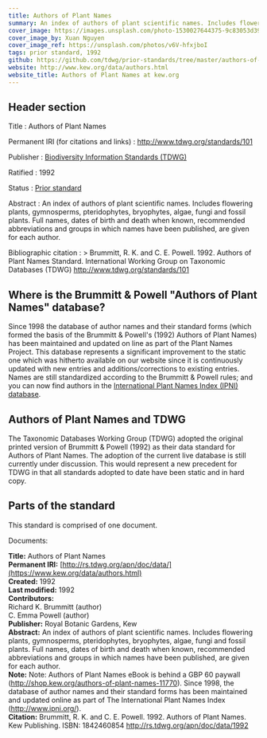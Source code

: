 ```yaml
---
title: Authors of Plant Names
summary: An index of authors of plant scientific names. Includes flowering plants, gymnosperms, pteridophytes, bryophytes, algae, fungi and fossil plants. Full names, dates of birth and death when known, recommended abbreviations and groups in which names have been published, are given for each author. Authors of Plant Names has been incorporated into the [International Plant Names Index (IPNI)](http://www.ipni.org/).
cover_image: https://images.unsplash.com/photo-1530027644375-9c83053d392e
cover_image_by: Xuan Nguyen
cover_image_ref: https://unsplash.com/photos/v6V-hfxjboI
tags: prior standard, 1992
github: https://github.com/tdwg/prior-standards/tree/master/authors-of-plant-names
website: http://www.kew.org/data/authors.html
website_title: Authors of Plant Names at kew.org
---
```


## Header section

Title
: Authors of Plant Names

Permanent IRI (for citations and links)
: <http://www.tdwg.org/standards/101>

Publisher
: [Biodiversity Information Standards (TDWG)](https://www.tdwg.org/)

Ratified
: 1992

Status
: [Prior standard](https://www.tdwg.org/standards/status-and-categories/)

Abstract
: An index of authors of plant scientific names. Includes flowering plants, gymnosperms, pteridophytes, bryophytes, algae, fungi and fossil plants. Full names, dates of birth and death when known, recommended abbreviations and groups in which names have been published, are given for each author.

Bibliographic citation
: > Brummitt, R. K. and C. E. Powell. 1992. Authors of Plant Names Standard. International Working Group on Taxonomic Databases (TDWG) http://www.tdwg.org/standards/101

## Where is the Brummitt & Powell "Authors of Plant Names" database?

Since 1998 the database of author names and their standard forms (which formed the basis of the Brummitt & Powell's (1992) Authors of Plant Names) has been maintained and updated on line as part of the Plant Names Project. This database represents a significant improvement to the static one which was hitherto available on our website since it is continuously updated with new entries and additions/corrections to existing entries. Names are still standardized according to the Brummitt & Powell rules; and you can now find authors in the [International Plant Names Index (IPNI) database](http://www.ipni.org/index.html).

## Authors of Plant Names and TDWG

The Taxonomic Databases Working Group (TDWG) adopted the original printed version of Brummitt & Powell (1992) as their data standard for Authors of Plant Names. The adoption of the current live database is still currently under discussion. This would represent a new precedent for TDWG in that all standards adopted to date have been static and in hard copy.

## Parts of the standard

This standard is comprised of one document. 

Documents:

**Title:** Authors of Plant Names \
**Permanent IRI:** [http://rs.tdwg.org/apn/doc/data/](https://www.kew.org/data/authors.html) \
**Created:** 1992 \
**Last modified:** 1992 \
**Contributors:** \
Richard K. Brummitt (author) \
C. Emma Powell (author) \
**Publisher:** Royal Botanic Gardens, Kew \
**Abstract:** An index of authors of plant scientific names. Includes flowering plants, gymnosperms, pteridophytes, bryophytes, algae, fungi and fossil plants. Full names, dates of birth and death when known, recommended abbreviations and groups in which names have been published, are given for each author.  \
**Note:** Note: Authors of Plant Names eBook is behind a GBP 60 paywall (http://shop.kew.org/authors-of-plant-names-11770).  Since 1998, the database of author names and their standard forms has been maintained and updated online as part of The International Plant Names Index (http://www.ipni.org/). \
**Citation:** Brummitt, R. K. and C. E. Powell. 1992. Authors of Plant Names. Kew Publishing. ISBN: 1842460854 http://rs.tdwg.org/apn/doc/data/1992

